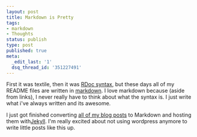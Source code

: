 ```yaml
---
layout: post
title: Markdown is Pretty
tags:
- markdown
- Thoughts
status: publish
type: post
published: true
meta:
  _edit_last: '1'
  dsq_thread_id: '351227491'
---
```

First it was textile, then it was <a href="http://rdoc.sourceforge.net/doc/index.html">RDoc syntax</a>, but these days all of my README files are written in <a href="http://daringfireball.net/projects/markdown/">markdown</a>. I love markdown because (aside from links), I never really have to think about what the syntax is. I just write what i've always written and its awesome.

I just got finished converting <a href="http://www.seejohncode.com/">all of my blog posts</a> to Markdown and hosting them with<a href="https://github.com/mojombo/jekyll">Jekyll</a>. I'm really excited about not using wordpress anymore to write little posts like this up.
